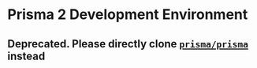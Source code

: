 # Prisma 2 Development Environment
## Deprecated. Please directly clone [`prisma/prisma`](https://github.com/prisma/prisma) instead

